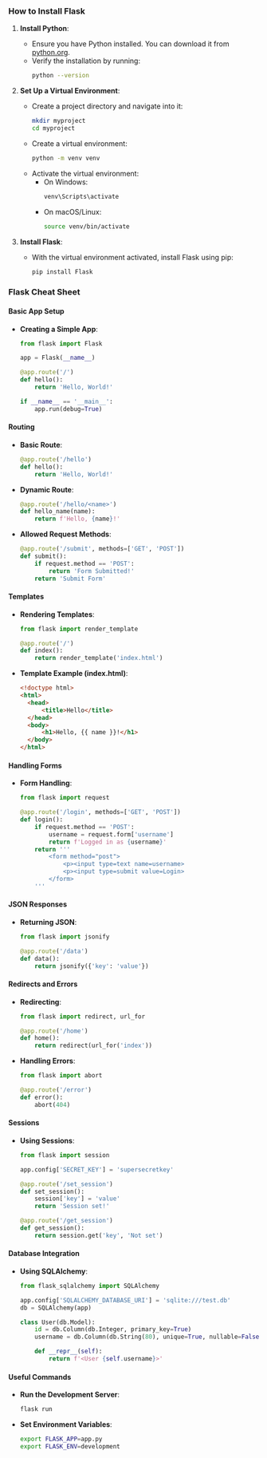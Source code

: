 ### How to Install Flask

1. **Install Python**:

   - Ensure you have Python installed. You can download it from [python.org](https://www.python.org/).
   - Verify the installation by running:
     ```bash
     python --version
     ```

2. **Set Up a Virtual Environment**:

   - Create a project directory and navigate into it:
     ```bash
     mkdir myproject
     cd myproject
     ```
   - Create a virtual environment:
     ```bash
     python -m venv venv
     ```
   - Activate the virtual environment:
     - On Windows:
       ```bash
       venv\Scripts\activate
       ```
     - On macOS/Linux:
       ```bash
       source venv/bin/activate
       ```

3. **Install Flask**:
   - With the virtual environment activated, install Flask using pip:
     ```bash
     pip install Flask
     ```

### Flask Cheat Sheet

#### Basic App Setup

- **Creating a Simple App**:

  ```python
  from flask import Flask

  app = Flask(__name__)

  @app.route('/')
  def hello():
      return 'Hello, World!'

  if __name__ == '__main__':
      app.run(debug=True)
  ```

#### Routing

- **Basic Route**:

  ```python
  @app.route('/hello')
  def hello():
      return 'Hello, World!'
  ```

- **Dynamic Route**:

  ```python
  @app.route('/hello/<name>')
  def hello_name(name):
      return f'Hello, {name}!'
  ```

- **Allowed Request Methods**:
  ```python
  @app.route('/submit', methods=['GET', 'POST'])
  def submit():
      if request.method == 'POST':
          return 'Form Submitted!'
      return 'Submit Form'
  ```

#### Templates

- **Rendering Templates**:

  ```python
  from flask import render_template

  @app.route('/')
  def index():
      return render_template('index.html')
  ```

- **Template Example (index.html)**:
  ```html
  <!doctype html>
  <html>
  	<head>
  		<title>Hello</title>
  	</head>
  	<body>
  		<h1>Hello, {{ name }}!</h1>
  	</body>
  </html>
  ```

#### Handling Forms

- **Form Handling**:

  ```python
  from flask import request

  @app.route('/login', methods=['GET', 'POST'])
  def login():
      if request.method == 'POST':
          username = request.form['username']
          return f'Logged in as {username}'
      return '''
          <form method="post">
              <p><input type=text name=username>
              <p><input type=submit value=Login>
          </form>
      '''
  ```

#### JSON Responses

- **Returning JSON**:

  ```python
  from flask import jsonify

  @app.route('/data')
  def data():
      return jsonify({'key': 'value'})
  ```

#### Redirects and Errors

- **Redirecting**:

  ```python
  from flask import redirect, url_for

  @app.route('/home')
  def home():
      return redirect(url_for('index'))
  ```

- **Handling Errors**:

  ```python
  from flask import abort

  @app.route('/error')
  def error():
      abort(404)
  ```

#### Sessions

- **Using Sessions**:

  ```python
  from flask import session

  app.config['SECRET_KEY'] = 'supersecretkey'

  @app.route('/set_session')
  def set_session():
      session['key'] = 'value'
      return 'Session set!'

  @app.route('/get_session')
  def get_session():
      return session.get('key', 'Not set')
  ```

#### Database Integration

- **Using SQLAlchemy**:

  ```python
  from flask_sqlalchemy import SQLAlchemy

  app.config['SQLALCHEMY_DATABASE_URI'] = 'sqlite:///test.db'
  db = SQLAlchemy(app)

  class User(db.Model):
      id = db.Column(db.Integer, primary_key=True)
      username = db.Column(db.String(80), unique=True, nullable=False)

      def __repr__(self):
          return f'<User {self.username}>'
  ```

#### Useful Commands

- **Run the Development Server**:

  ```bash
  flask run
  ```

- **Set Environment Variables**:
  ```bash
  export FLASK_APP=app.py
  export FLASK_ENV=development
  ```

